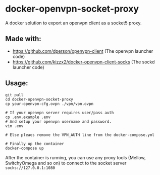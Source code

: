 # docker-openvpn-socket-proxy

A docker solution to export an openvpn client as a socket5 proxy.

## Made with:
- https://github.com/dperson/openvpn-client (The openvpn launcher code)
- https://github.com/kizzx2/docker-openvpn-client-socks (The sockd launcher code)

## Usage:
```
git pull
cd docker-openvpn-socket-proxy
cp your-openvpn-cfg.ovpn ./vpn/vpn.ovpn

# If your openvpn server requires user/pass auth
cp .env.example .env
# And setup your openvpn username and password.
vim .env

# Else pleaes remove the VPN_AUTH line from the docker-compose.yml

# Finally up the container
docker-compose up
```

After the container is running, you can use any proxy tools (Mellow, SwitchyOmega and so on) to connect to the socket server `socks://127.0.0.1:1080`
